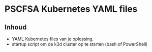 # PSCFSA Kubernetes YAML files

## Inhoud

- YAML Kubernetes files van je oplossing.
- startup script om de k3d cluster op te starten (bash of PowerShell)
